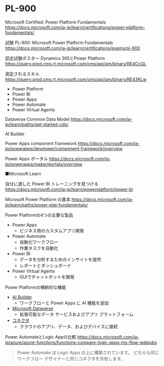 # PL-900

Microsoft Certified: Power Platform Fundamentals
https://docs.microsoft.com/ja-jp/learn/certifications/power-platform-fundamentals/

試験 PL-900: Microsoft Power Platform Fundamentals
https://docs.microsoft.com/ja-jp/learn/certifications/exams/pl-900

認定試験ポスター Dynamics 365とPower Platform
https://query.prod.cms.rt.microsoft.com/cms/api/am/binary/RE4CcQL

測定されるスキル
https://query.prod.cms.rt.microsoft.com/cms/api/am/binary/RE43KLw

- Power Platform 
- Power BI
- Power Apps
- Power Automate
- Power Virtual Agents


Dataverse
Common Data Model
https://docs.microsoft.com/ja-jp/learn/paths/get-started-cds/

AI Builder


Power Apps component framework
https://docs.microsoft.com/ja-jp/powerapps/developer/component-framework/overview

Power Apps ポータル
https://docs.microsoft.com/ja-jp/powerapps/maker/portals/overview

■Microsoft Learn

自分に適した Power BI トレーニングを見つける
https://docs.microsoft.com/ja-jp/learn/powerplatform/power-bi

Microsoft Power Platform の基本
https://docs.microsoft.com/ja-jp/learn/paths/power-plat-fundamentals/

 Power Platformの4つの主要な製品
- Power Apps
  - ビジネス用のカスタムアプリ開発
- Power Automate
  - 自動化ワークフロー
  - 作業タスクを自動化
- Power BI
  - データを分析するためのインサイトを提供
  - レポートとダッシュボード
- Power Virtual Agents
  - GUIでチャットボットを開発


 Power Platformの横断的な機能
- [AI Builder](https://docs.microsoft.com/ja-jp/ai-builder/overview)
  - ワークフローと Power Apps に AI 機能を追加
- [Microsoft Dataverse](https://docs.microsoft.com/ja-jp/powerapps/maker/data-platform/data-platform-intro)
  - 拡張可能なデータ サービスおよびアプリ プラットフォーム
- [コネクタ](https://docs.microsoft.com/ja-jp/connectors/connectors)
  - クラウドのアプリ、データ、およびデバイスに接続

Power AutomateとLogic Appの比較
https://docs.microsoft.com/ja-jp/azure/azure-functions/functions-compare-logic-apps-ms-flow-webjobs

> Power Automate は Logic Apps の上に構築されています。 どちらも同じワークフロー デザイナーと同じコネクタを共有します。

